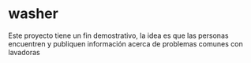 # washer
Este proyecto tiene un fin demostrativo, la idea es que las personas encuentren y publiquen información acerca de problemas comunes con lavadoras
